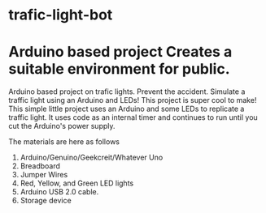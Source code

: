 # trafic-light-bot

Arduino based project
Creates a suitable environment for public.
=======
Arduino based project on trafic lights.
Prevent the accident.
Simulate a traffic light using an Arduino and LEDs!
This project is super cool to make!
This simple little project uses an Arduino and some LEDs to replicate a traffic light. It uses code as an internal timer and continues to run until you cut the Arduino's power supply.

The materials are here as follows
1. Arduino/Genuino/Geekcreit/Whatever Uno
2. Breadboard
3. Jumper Wires
4. Red, Yellow, and Green LED lights
5. Arduino USB 2.0 cable.
6. Storage device
